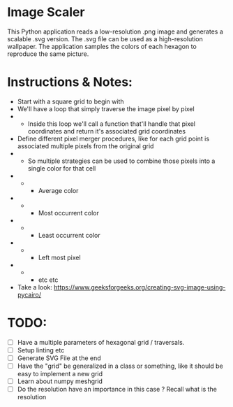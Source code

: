 # Image Scaler

This Python application reads a low-resolution .png image and generates a scalable .svg version. The .svg file can be used as a high-resolution wallpaper. The application samples the colors of each hexagon to reproduce the same picture.

# Instructions & Notes:

- Start with a square grid to begin with
- We'll have a loop that simply traverse the image pixel by pixel
- - Inside this loop we'll call a function that'll handle that pixel coordinates and return it's associated grid coordinates
- Define different pixel merger procedures, like for each grid point is associated multiple pixels from the original grid
- - So multiple strategies can be used to combine those pixels into a single color for that cell
- - - Average color
- - - Most occurrent color
- - - Least occurrent color
- - - Left most pixel
- - - etc etc
- Take a look: https://www.geeksforgeeks.org/creating-svg-image-using-pycairo/

# TODO:

- [ ] Have a multiple parameters of hexagonal grid / traversals.
- [ ] Setup linting etc
- [ ] Generate SVG File at the end
- [ ] Have the "grid" be generalized in a class or something, like it should be easy to implement a new grid
- [ ] Learn about numpy meshgrid
- [ ] Do the resolution have an importance in this case ? Recall what is the resolution
